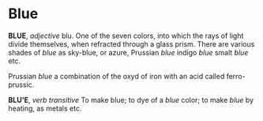 # Blue

**BLUE**, _adjective_ blu. One of the seven colors, into which the rays of light divide themselves, when refracted through a glass prism. There are various shades of _blue_ as sky-blue, or azure, Prussian _blue_ indigo _blue_ smalt _blue_ etc.

Prussian _blue_ a combination of the oxyd of iron with an acid called ferro-prussic.

**BLU'E**, _verb transitive_ To make blue; to dye of a _blue_ color; to make _blue_ by heating, as metals etc.